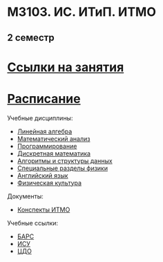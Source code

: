 # M3103. ИС. ИТиП. ИТМО
## 2 семестр 

# [Ссылки на занятия](https://fitp.itmo.ru/p/spring-2021/394)
# [Расписание](https://fitp.itmo.ru/p/spring-2021/428)

Учебные дисциплины:
*  [Линейная алгебра](Subjects/linal.md)
*  [Математический анализ](Subjects/matan.md)
*  [Программирование](Subjects/programming.md)
*  [Дискретная математика](Subjects/discrete.md)
*  [Алгоритмы и структуры данных](Subjects/algorithms.md)
*  [Специальные разделы физики](Subjects/physics.md)
*  [Английский язык](https://vk.com/fltc.itmo)
*  [Физическая культура](https://isu.ifmo.ru/pls/apex/f?p=2153:15:108337501947348::NO:RP,3::)

Документы:
* [Конспекты ИТМО](http://neerc.ifmo.ru/wiki/)

Учебные ссылки:
*  [БАРС](https://bars.itmo.ru/bars/disciplines)
* [ИСУ](https://isu.ifmo.ru/)
* [ЦДО](https://de.ifmo.ru/)
